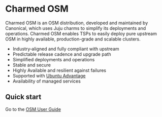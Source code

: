 <!--
 Copyright 2020 Canonical Ltd.

 Licensed under the Apache License, Version 2.0 (the "License");
 you may not use this file except in compliance with the License.
 You may obtain a copy of the License at

     http://www.apache.org/licenses/LICENSE-2.0

 Unless required by applicable law or agreed to in writing, software
 distributed under the License is distributed on an "AS IS" BASIS,
 WITHOUT WARRANTIES OR CONDITIONS OF ANY KIND, either express or implied.
 See the License for the specific language governing permissions and
 limitations under the License.
-->
# Charmed OSM


Charmed OSM is an OSM distribution, developed and maintained by Canonical, which uses Juju charms to simplify its deployments and operations. Charmed OSM enables TSPs to easily deploy pure upstream OSM in highly available, production-grade and scalable clusters.

- Industry‐aligned and fully compliant with upstream
- Predictable release cadence and upgrade path
- Simplified deployments and operations
- Stable and secure
- Highly Available and resilient against failures
- Supported with [Ubuntu Advantage](https://ubuntu.com/advantage)
- Availability of managed services


## Quick start

Go to the [OSM User Guide](https://osm.etsi.org/docs/user-guide/03-installing-osm.html#charmed-installation)
